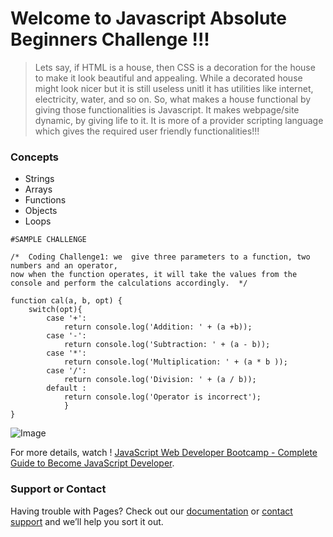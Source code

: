 # Welcome to Javascript Absolute Beginners Challenge !!!
> Lets say, if HTML is a house, then CSS is a decoration for the house to make it look beautiful and appealing. While a decorated house might look nicer but it is still useless unitl it has utilities like internet, electricity, water, and so on. So, what makes a house functional by giving those functionalities is Javascript. It makes webpage/site dynamic, by giving life to it. It is more of a provider scripting language which gives the required user friendly functionalities!!!



### Concepts
- Strings 
- Arrays
- Functions
- Objects
- Loops
```
#SAMPLE CHALLENGE

/*  Coding Challenge1: we  give three parameters to a function, two numbers and an operator, 
now when the function operates, it will take the values from the console and perform the calculations accordingly.  */

function cal(a, b, opt) {
    switch(opt){
        case '+': 
            return console.log('Addition: ' + (a +b));
        case '-':
            return console.log('Subtraction: ' + (a - b));
        case '*':
            return console.log('Multiplication: ' + (a * b ));
        case '/':
            return console.log('Division: ' + (a / b));
        default :
            return console.log('Operator is incorrect');
            }       
}
```

![Image](https://www.greenmarketing.ca/wp-content/uploads/2019/08/Javascript-Fundamentals-For-Absolute-Beginners3-1.jpg)

For more details, watch ! [JavaScript Web Developer Bootcamp - Complete Guide to Become JavaScript Developer](https://youtu.be/l4w_i2ac4vc).

### Support or Contact

Having trouble with Pages? Check out our [documentation](https://docs.github.com/categories/github-pages-basics/) or [contact support](https://support.github.com/contact) and we’ll help you sort it out.
